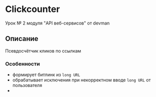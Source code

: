 # Clickcounter
Урок № 2 модуля "API веб-сервисов" от devman

## Описание

Псевдосчётчик кликов по ссылкам


### Особенности

* формирует битлинк из `long URL`
* обрабатывает исключения при некорректном вводе `long URL` от пользователя
* 
